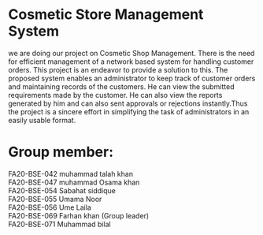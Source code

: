 # Cosmetic Store Management System
we are doing our project on Cosmetic Shop Management. There is the need for efficient management of a network based system for handling customer orders.
This project is an endeavor to provide a solution to this. The proposed system enables an administrator to keep track of customer orders and maintaining records of the customers. He can view the submitted requirements made by the customer. He can also view the reports generated by him and can also sent approvals or rejections instantly.Thus the project is a sincere effort in simplifying the task of administrators in an easily usable format.

# Group member:
FA20-BSE-042 muhammad talah khan <br>
FA20-BSE-047 muhammad Osama khan<br>
FA20-BSE-054 Sabahat siddique<br>
FA20-BSE-055 Umama Noor<br>
FA20-BSE-056 Ume Laila<br>
FA20-BSE-069 Farhan khan (Group leader)<br>
FA20-BSE-071 Muhammad bilal<br>
